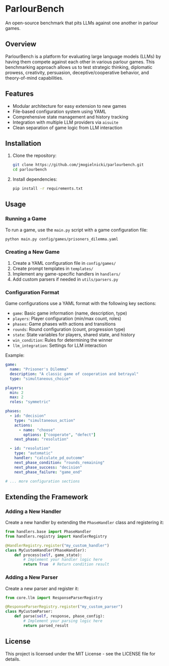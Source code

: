 # ParlourBench

An open-source benchmark that pits LLMs against one another in parlour games.

## Overview

ParlourBench is a platform for evaluating large language models (LLMs) by having them compete against each other in various parlour games. This benchmarking approach allows us to test strategic thinking, diplomatic prowess, creativity, persuasion, deceptive/cooperative behavior, and theory-of-mind capabilities.

## Features

- Modular architecture for easy extension to new games
- File-based configuration system using YAML
- Comprehensive state management and history tracking
- Integration with multiple LLM providers via `aisuite`
- Clean separation of game logic from LLM interaction

## Installation

1. Clone the repository:
   ```bash
   git clone https://github.com/jmogielnicki/parlourbench.git
   cd parlourbench
   ```

2. Install dependencies:
   ```bash
   pip install -r requirements.txt
   ```

## Usage

### Running a Game

To run a game, use the `main.py` script with a game configuration file:

```bash
python main.py config/games/prisoners_dilemma.yaml
```

### Creating a New Game

1. Create a YAML configuration file in `config/games/`
2. Create prompt templates in `templates/`
3. Implement any game-specific handlers in `handlers/`
4. Add custom parsers if needed in `utils/parsers.py`

### Configuration Format

Game configurations use a YAML format with the following key sections:

- `game`: Basic game information (name, description, type)
- `players`: Player configuration (min/max count, roles)
- `phases`: Game phases with actions and transitions
- `rounds`: Round configuration (count, progression type)
- `state`: State variables for players, shared state, and history
- `win_condition`: Rules for determining the winner
- `llm_integration`: Settings for LLM interaction

Example:
```yaml
game:
  name: "Prisoner's Dilemma"
  description: "A classic game of cooperation and betrayal"
  type: "simultaneous_choice"

players:
  min: 2
  max: 2
  roles: "symmetric"

phases:
  - id: "decision"
    type: "simultaneous_action"
    actions:
      - name: "choose"
        options: ["cooperate", "defect"]
    next_phase: "resolution"

  - id: "resolution"
    type: "automatic"
    handler: "calculate_pd_outcome"
    next_phase_condition: "rounds_remaining"
    next_phase_success: "decision"
    next_phase_failure: "game_end"

# ... more configuration sections
```

## Extending the Framework

### Adding a New Handler

Create a new handler by extending the `PhaseHandler` class and registering it:

```python
from handlers.base import PhaseHandler
from handlers.registry import HandlerRegistry

@HandlerRegistry.register("my_custom_handler")
class MyCustomHandler(PhaseHandler):
    def process(self, game_state):
        # Implement your handler logic here
        return True  # Return condition result
```

### Adding a New Parser

Create a new parser and register it:

```python
from core.llm import ResponseParserRegistry

@ResponseParserRegistry.register("my_custom_parser")
class MyCustomParser:
    def parse(self, response, phase_config):
        # Implement your parsing logic here
        return parsed_result
```

## License

This project is licensed under the MIT License - see the LICENSE file for details.